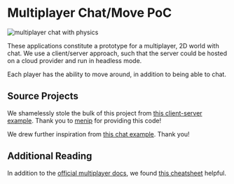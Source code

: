 # Multiplayer Chat/Move PoC

![multiplayer chat with physics](https://gist.githubusercontent.com/Terkwood/b91e15774b00d3ba45d5b06b86a8e7a7/raw/92aba0045b1cdeb7cc1b6b86d5560825b5d9bb63/chat-move.gif)

These applications constitute a prototype for a multiplayer, 2D world with chat. 
We use a client/server approach, such that the server could be hosted on a cloud
provider and run in headless mode.

Each player has the ability to move around, in addition to being able to chat.

## Source Projects

We shamelessly stole the bulk of this project from [this client-server example](https://gitlab.com/menip/godot-multiplayer-tutorials/-/blob/master/LobbylessTutorial/LobbylessTut.md).  Thank you to [menip](http://twitter.com/MenipTweet) for providing this code!

We drew further inspiration from [this chat example](http://www.narwalengineering.com/2018/07/01/godot-tutorial-simple-chat-room-using-multiplayer-api/).  Thank you!

## Additional Reading

In addition to the [official multiplayer docs](https://docs.godotengine.org/en/stable/tutorials/networking/high_level_multiplayer.html), we found [this cheatsheet](https://blog.iancolwell.ca/godot-multiplayer-networking-cheatsheet) helpful.
